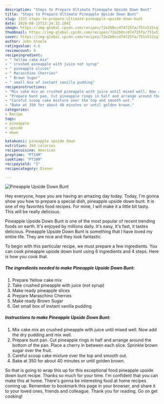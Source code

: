 ```yaml
---
description: "Steps to Prepare Ultimate Pineapple Upside Down Bunt"
title: "Steps to Prepare Ultimate Pineapple Upside Down Bunt"
slug: 1337-steps-to-prepare-ultimate-pineapple-upside-down-bunt
date: 2020-08-15T22:24:32.184Z
image: https://img-global.cpcdn.com/recipes/72e2b0ccd74725fa/751x532cq70/pineapple-upside-down-bunt-recipe-main-photo.jpg
thumbnail: https://img-global.cpcdn.com/recipes/72e2b0ccd74725fa/751x532cq70/pineapple-upside-down-bunt-recipe-main-photo.jpg
cover: https://img-global.cpcdn.com/recipes/72e2b0ccd74725fa/751x532cq70/pineapple-upside-down-bunt-recipe-main-photo.jpg
author: John Steele
ratingvalue: 4.6
reviewcount: 9
recipeingredient:
- " Yellow cake mix"
- " crushed pineapple with juice not syrup"
- " pineapple slices"
- " Maraschino Cherries"
- " Brown Sugar"
- " small box of instant vanilla pudding"
recipeinstructions:
- "Mix cake mix an crushed pineapple with juice until mixed well. Now add the dry pudding and mix well."
- "Prepare bunt pan. Cut pineapple rings in half and arrange around the bottom of the pan. Place a cherry in between each slice. Sprinkle brown sugar over the fruit."
- "Careful scoop cake mixture over the top and smooth out."
- "Bake at 350 for about 40 minutes or until golden brown."
categories:
- Recipe
tags:
- pineapple
- upside
- down

katakunci: pineapple upside down 
nutrition: 264 calories
recipecuisine: American
preptime: "PT24M"
cooktime: "PT38M"
recipeyield: "3"
recipecategory: Dinner

---
```



![Pineapple Upside Down Bunt](https://img-global.cpcdn.com/recipes/72e2b0ccd74725fa/751x532cq70/pineapple-upside-down-bunt-recipe-main-photo.jpg)

Hey everyone, hope you are having an amazing day today. Today, I'm gonna show you how to prepare a special dish, pineapple upside down bunt. It is one of my favorites food recipes. For mine, I will make it a little bit tasty. This will be really delicious.



Pineapple Upside Down Bunt is one of the most popular of recent trending foods on earth. It's enjoyed by millions daily. It's easy, it's fast, it tastes delicious. Pineapple Upside Down Bunt is something that I have loved my entire life. They are nice and they look fantastic.


To begin with this particular recipe, we must prepare a few ingredients. You can cook pineapple upside down bunt using 6 ingredients and 4 steps. Here is how you cook that.

<!--inarticleads1-->

##### The ingredients needed to make Pineapple Upside Down Bunt:

1. Prepare  Yellow cake mix
1. Take  crushed pineapple with juice (not syrup)
1. Make ready  pineapple slices
1. Prepare  Maraschino Cherries
1. Make ready  Brown Sugar
1. Get  small box of instant vanilla pudding




<!--inarticleads2-->

##### Instructions to make Pineapple Upside Down Bunt:

1. Mix cake mix an crushed pineapple with juice until mixed well. Now add the dry pudding and mix well.
1. Prepare bunt pan. Cut pineapple rings in half and arrange around the bottom of the pan. Place a cherry in between each slice. Sprinkle brown sugar over the fruit.
1. Careful scoop cake mixture over the top and smooth out.
1. Bake at 350 for about 40 minutes or until golden brown.




So that is going to wrap this up for this exceptional food pineapple upside down bunt recipe. Thanks so much for your time. I'm confident that you can make this at home. There's gonna be interesting food at home recipes coming up. Remember to bookmark this page in your browser, and share it to your loved ones, friends and colleague. Thank you for reading. Go on get cooking!
